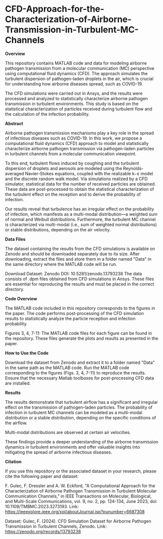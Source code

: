 # CFD-Approach-for-the-Characterization-of-Airborne-Transmission-in-Turbulent-MC-Channels

**Overview**

This repository contains MATLAB code and data for modeling airborne pathogen transmission from a molecular communication (MC) perspective using computational fluid dynamics (CFD). The approach simulates the turbulent dispersion of pathogen-laden droplets in the air, which is crucial for understanding how airborne diseases spread, such as COVID-19.

The CFD simulations were carried out in Ansys, and the results were processed and analyzed to statistically characterize airborne pathogen transmission in turbulent environments. This study is based on the statistical characterization of particles received during turbulent flow and the calculation of the infection probability.

**Abstract**

Airborne pathogen transmission mechanisms play a key role in the spread of infectious diseases such as COVID-19. In this work, we propose a computational fluid dynamics (CFD) approach to model and statistically characterize airborne pathogen transmission via pathogen-laden particles in turbulent channels from a molecular communication viewpoint.

To this end, turbulent flows induced by coughing and the turbulent dispersion of droplets and aerosols are modeled using the Reynolds-averaged Navier-Stokes equations, coupled with the realizable k−ε model and the discrete random walk model. Via simulations realized by a CFD simulator, statistical data for the number of received particles are obtained. These data are post-processed to obtain the statistical characterization of the turbulent effect on the reception and to derive the probability of infection.

Our results reveal that turbulence has an irregular effect on the probability of infection, which manifests as a multi-modal distribution—a weighted sum of normal and Weibull distributions. Furthermore, the turbulent MC channel is characterized via multi-modal (i.e., sum of weighted normal distributions) or stable distributions, depending on the air velocity.

**Data Files**

The dataset containing the results from the CFD simulations is available on Zenodo and should be downloaded separately due to its size. After downloading, extract the files and store them in a folder named "Data" in the same directory where the MATLAB code will be run.

Download Dataset: Zenodo DOI: 10.5281/zenodo.13793238
The data consists of .dpm files obtained from CFD simulations in Ansys. These files are essential for reproducing the results and must be placed in the correct directory.

**Code Overview**

The MATLAB code included in this repository corresponds to the figures in the paper. The code performs post-processing of the CFD simulation results to statistically analyze the particle reception and infection probability.

Figures 3, 4, 7-11: The MATLAB code files for each figure can be found in the repository. These files generate the plots and results as presented in the paper.

**How to Use the Code**

Download the dataset from Zenodo and extract it to a folder named "Data" in the same path as the MATLAB code.
Run the MATLAB code corresponding to the figures (Figs. 3, 4, 7-11) to reproduce the results.
Ensure that the necessary Matlab toolboxes for post-processing CFD data are installed.

**Results**

The results demonstrate that turbulent airflow has a significant and irregular effect on the transmission of pathogen-laden particles. The probability of infection in turbulent MC channels can be modeled as a multi-modal distribution or a stable distribution, depending on the specific conditions of the airflow.

Multi-modal distributions are observed at certain air velocities.

These findings provide a deeper understanding of the airborne transmission dynamics in turbulent environments and offer valuable insights into mitigating the spread of airborne infectious diseases.

**Citation**

If you use this repository or the associated dataset in your research, please cite the following paper and dataset:

F. Gulec, F. Dressler and A. W. Eckford, "A Computational Approach for the Characterization of Airborne Pathogen Transmission in Turbulent Molecular Communication Channels," in IEEE Transactions on Molecular, Biological, and Multi-Scale Communications, vol. 9, no. 2, pp. 124-134, June 2023, doi: 10.1109/TMBMC.2023.3273193. Link: https://ieeexplore.ieee.org/xpl/aboutJournal.jsp?punumber=6687308

Dataset: Gulec, F. (2024). CFD Simulation Dataset for Airborne Pathogen Transmission in Turbulent Channels, Zenodo. Link: https://zenodo.org/records/13793238
